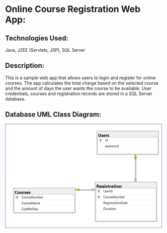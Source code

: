 # Online Course Registration Web App:

## Technologies Used:

Java, J2EE (Servlets, JSP), SQL Server

## Description:

This is a sample web app that allows users to login and register for online courses. The app calculates the total charge based on the selected course and the amount of days the user wants the course to be available. User credentials, courses and registration records are stored in a SQL Server database.

## Database UML Class Diagram:

![DBFigure](https://github.com/drl96/OnlineCourseRegistration/blob/main/Resources/DBFigure.png)

